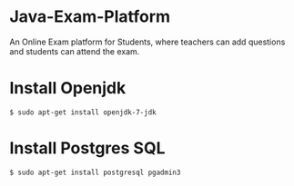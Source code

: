 # Java-Exam-Platform
An Online Exam platform for Students, where teachers can add questions and students can attend the exam.

# Install Openjdk
```
$ sudo apt-get install openjdk-7-jdk
```

# Install Postgres SQL
```
$ sudo apt-get install postgresql pgadmin3
```

